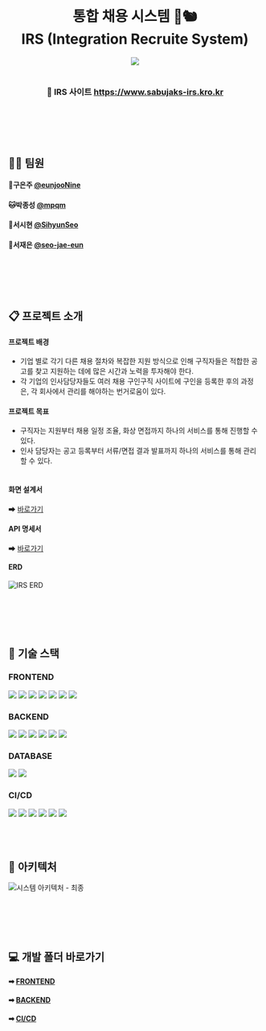 <h1 align="center">통합 채용 시스템 🌰🐿 <br>
	IRS (Integration Recruite System) </h1>
<div align="center">
  <img src="https://github.com/user-attachments/assets/b9fce377-f4b6-4172-a824-d1ac66363bca">
</div>
<br>

<div align=center>
	<h3>
	    🍂 IRS 사이트
	    <a href="https://www.sabujaks-irs.kro.kr/">https://www.sabujaks-irs.kro.kr</a>
	</h3>
</div>
<br><br><br><br>




## 👨‍💻 팀원
<h4>🐹구은주 <a href="https://github.com/eunjooNine"> @eunjooNine</a></h4>
<h4>🐱박종성 <a href="https://github.com/mpqm"> @mpqm</a></h4>
<h4>🐸서시현 <a href="https://github.com/SihyunSeo"> @SihyunSeo</a></h4>
<h4>🐻서재은 <a href="https://github.com/seo-jae-eun"> @seo-jae-eun</a></h4>
<br><br><br><br>




## 📋 프로젝트 소개
#### 프로젝트 배경
- 기업 별로 각기 다른 채용 절차와 복잡한 지원 방식으로 인해 구직자들은 적합한 공고를 찾고 지원하는 데에 많은 시간과 노력을 투자해야 한다.
- 각 기업의 인사담당자들도 여러 채용 구인구직 사이트에 구인을 등록한 후의 과정은, 각 회사에서 관리를 해야하는 번거로움이 있다.
#### 프로젝트 목표
- 구직자는 지원부터 채용 일정 조율, 화상 면접까지 하나의 서비스를 통해 진행할 수 있다.
- 인사 담당자는 공고 등록부터 서류/면접 결과 발표까지 하나의 서비스를 통해 관리할 수 있다.
<br><br>

#### 화면 설계서
➡ [바로가기](https://www.figma.com/design/7hhJk8GBwXHjP18kA4C3jb/sabujaks-project?node-id=0-1&node-type=canvas&t=dWLv1NizvLMFMug6-0)
#### API 명세서
➡ [바로가기](https://instinctive-dry-e2c.notion.site/SABUJAKS-API-30a8ddd3514a40839da7cd858b11c261?pvs=4)
#### ERD
![IRS ERD](https://github.com/user-attachments/assets/45d21f65-49e1-40c7-a25e-a4bdb5973cae)

<br><br><br><br>




## 📖 기술 스택
### FRONTEND
<img src="https://img.shields.io/badge/HTML-E34F26?style=flat&logo=html5&logoColor=white"/></a>
<img src="https://img.shields.io/badge/JavaScript-F7DF1E?style=flat&logo=javascript&logoColor=black"/></a>
<img src="https://img.shields.io/badge/CSS-1572B6?style=flat&logo=css3&logoColor=white"/></a>
<img src="https://img.shields.io/badge/Vue.js-%2335495e.svg?style=flat&logo=vuedotjs&logoColor=%234FC08D"/></a>
<img src="https://img.shields.io/badge/Pinia-FF6F20?style=flat&logo=vue.js&logoColor=white"/></a>
<img src="https://img.shields.io/badge/Nginx-009639?style=flat&logo=nginx&logoColor=white"/></a>
<img src="https://img.shields.io/badge/OpenVidu-FF3D00?style=flat&logo=openvidu&logoColor=white"/></a>

### BACKEND
<img src="https://img.shields.io/badge/SpringBoot-6DB33F?style=flat&logo=SpringBoot&logoColor=white"/></a>
<img src="https://img.shields.io/badge/SpringSecurity-6DB33F?style=flat&logo=springsecurity&logoColor=white"/></a>
<img src="https://img.shields.io/badge/SpringJPA-6DB33F?style=flat&logo=spring&logoColor=white"/></a>
<img src="https://img.shields.io/badge/SpringBatch-6DB33F?style=flat&logo=spring&logoColor=white"/></a>
<img src="https://img.shields.io/badge/Tomcat-F8DC75?style=flat&logo=apachetomcat&logoColor=black"/></a>
<img src="https://img.shields.io/badge/AmazonS3-569A31?style=flat&logo=amazonaws&logoColor=white"/></a>

### DATABASE
<img src="https://img.shields.io/badge/MariaDB-003545?style=flat&logo=mariadb&logoColor=white"/></a>
<img src="https://img.shields.io/badge/Redis-DC382D?style=flat&logo=redis&logoColor=white"/></a>

### CI/CD
<img src="https://img.shields.io/badge/Jenkins-D24939?style=flat&logo=jenkins&logoColor=white"/></a>
<img src="https://img.shields.io/badge/Docker-2496ED?style=flat&logo=Docker&logoColor=black&color=blue"/></a>
<img src="https://img.shields.io/badge/Kubernetes-326CE5?style=flat&logo=Kubernetes&logoColor=blue&color=skyblue"/></a>
<img src="https://img.shields.io/badge/GitHub-181717?style=flat&logo=GitHub&logoColor=white" /></a>
<img src="https://img.shields.io/badge/Git-F05032?style=flat&logo=Git&logoColor=white&color=ffa500"></a>
<img src="https://img.shields.io/badge/Discord-7289DA?style=flat&logo=discord&logoColor=white"/></a>
<br><br><br><br>




## 🎡 아키텍처
![시스템 아키텍처 -  최종](https://github.com/user-attachments/assets/b753959c-2bc1-4094-9c5c-017a8432848f)

<br><br><br><br>




## 💻 개발 폴더 바로가기
#### ➡ [FRONTEND](https://github.com/beyond-sw-camp/be06-fin-SABUJAKS-IRS/tree/main/frontend)
#### ➡ [BACKEND](https://github.com/beyond-sw-camp/be06-fin-SABUJAKS-IRS/tree/main/backend)
#### ➡ [CI/CD](https://github.com/beyond-sw-camp/be06-fin-SABUJAKS-IRS/tree/main/backend)
<br><br><br><br>


